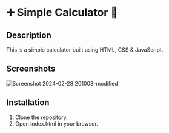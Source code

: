 # ➕ Simple Calculator 🟰

## Description
This is a simple calculator built using HTML, CSS & JavaScript.

## Screenshots
![Screenshot 2024-02-28 201003-modified](https://github.com/HugoAdona/SimpleCalculator/assets/159626840/2f0a78ed-bbcf-49b5-90fe-7f7eb1b47680)

## Installation
1. Clone the repository.
2. Open index.html in your browser.
